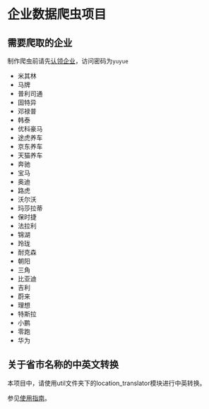 # 企业数据爬虫项目

## 需要爬取的企业

制作爬虫前请先[认领企业](http://zhoukeming.mikecrm.com/zVxC0HQ)，访问密码为`yuyue`

* 米其林
* 马牌
* 普利司通
* 固特异
* 邓禄普
* 韩泰
* 优科豪马
* 途虎养车
* 京东养车
* 天猫养车
* 奔驰
* 宝马
* 奥迪
* 路虎
* 沃尔沃
* 玛莎拉蒂
* 保时捷
* 法拉利
* 锦湖
* 玲珑
* 耐克森
* 朝阳
* 三角
* 比亚迪
* 吉利
* 蔚来
* 理想
* 特斯拉
* 小鹏
* 零跑
* 华为

## 关于省市名称的中英文转换

本项目中，请使用util文件夹下的location_translator模块进行中英转换。

参见[使用指南](/scripts/util/readme.md#location_translator行政单位名称中英转换)。